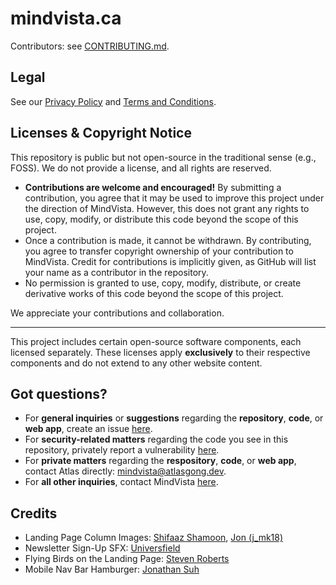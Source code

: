 # mindvista.ca

Contributors: see [CONTRIBUTING.md](CONTRIBUTING.md).

## Legal

See our [Privacy Policy](https://mindvista.ca/privacy-policy) and [Terms and Conditions](https://mindvista.ca/terms-and-conditions).

## Licenses & Copyright Notice

This repository is public but not open-source in the traditional sense (e.g., FOSS). We do not provide a license, and all rights are reserved.

- **Contributions are welcome and encouraged!** By submitting a contribution, you agree that it may be used to improve this project under the direction of MindVista. However, this does not grant any rights to use, copy, modify, or distribute this code beyond the scope of this project.
- Once a contribution is made, it cannot be withdrawn. By contributing, you agree to transfer copyright ownership of your contribution to MindVista. Credit for contributions is implicitly given, as GitHub will list your name as a contributor in the repository.
- No permission is granted to use, copy, modify, distribute, or create derivative works of this code beyond the scope of this project.

We appreciate your contributions and collaboration.

---

This project includes certain open-source software components, each licensed separately. These licenses apply **exclusively** to their respective components and do not extend to any other website content.

## Got questions?

- For **general inquiries** or **suggestions** regarding the **repository**, **code**, or **web app**, create an issue [here](https://github.com/atlasgong/mindvista/issues/new).
- For **security-related matters** regarding the code you see in this repository, privately report a vulnerability [here](https://github.com/atlasgong/mindvista/security/advisories/new).
- For **private matters** regarding the **respository**, **code**, or **web app**, contact Atlas directly: [mindvista@atlasgong.dev](mailto:mindvista@atlasgong.dev).
- For **all other inquiries**, contact MindVista [here](https://mindvista.ca/contact).

## Credits

- Landing Page Column Images: [Shifaaz Shamoon](https://unsplash.com/@sotti), [Jon (j_mk18)](https://unsplash.com/@j_mk18)
- Newsletter Sign-Up SFX: [Universfield](https://pixabay.com/users/universfield-28281460)
- Flying Birds on the Landing Page: [Steven Roberts](https://codepen.io/matchboxhero)
- Mobile Nav Bar Hamburger: [Jonathan Suh](https://jonsuh.com/)
